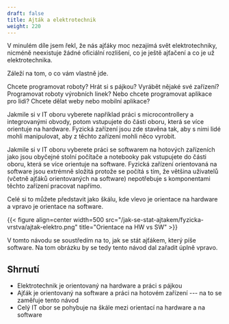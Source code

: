 ```yaml
---
draft: false
title: Ajták a elektrotechnik
weight: 220
---
```


V minulém díle jsem řekl, že nás ajťáky moc nezajímá svět elektrotechniky, nicméně neexistuje žádné oficiální rozlišení, co je ještě ajťačení a co je už elektrotechnika.

Záleží na tom, o co vám vlastně jde. 

Chcete programovat roboty? Hrát si s pájkou? Vyrábět nějaké své zařízení? Programovat roboty výrobních linek? Nebo chcete programovat aplikace pro lidi? Chcete dělat weby nebo mobilní aplikace?

Jakmile si v IT oboru vyberete například práci s microcontrollery a integrovanými obvody, potom vstupujete do části oboru, která se více orientuje na hardware. Fyzická zařízení jsou zde stavěna tak, aby s nimi lidé mohli manipulovat, aby z těchto zařízení mohli něco vyrobit.

Jakmile si v IT oboru vyberete práci se softwarem na hotových zařízeních jako jsou obyčejné stolní počítače a notebooky pak vstupujete do části oboru, která se více orientuje na software. Fyzická zařízení orientovaná na software jsou extrémně složitá protože se počítá s tím, že většina uživatelů (včetně ajťáků orientovaných na software) nepotřebuje s komponentami těchto zařízení pracovat napřímo.

Celé si to můžete představit jako škálu, kde vlevo je orientace na hardware a vpravo je orientace na software.

{{< figure align=center width=500 src="/jak-se-stat-ajtakem/fyzicka-vrstva/ajtak-elektro.png" title="Orientace na HW vs SW" >}}

V tomto návodu se soustředím na to, jak se stát ajťákem, který píše software. Na tom obrázku by se tedy tento návod dal zařadit úplně vpravo.

## Shrnutí

- Elektrotechnik je orientovaný na hardware a práci s pájkou
- Ajťák je orientovaný na software a práci na hotovém zařízení --- na to se zaměřuje tento návod
- Celý IT obor se pohybuje na škále mezi orientací na hardware a na software